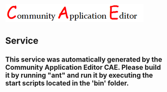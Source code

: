 ![CAE](https://github.com/PhilCAEOrg2/microservice-18/blob/master/img/logo.png)  

Service
===================


This service was automatically generated by the Community Application Editor CAE. Please build it by running "ant" and run it by executing the start scripts located in the 'bin' folder.
---------------
